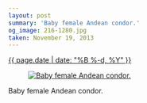 ```yaml
---
layout: post
summary: 'Baby female Andean condor.'
og_image: 216-1280.jpg
taken: November 19, 2013
---
```


<div class="post">
 <time>
  <a href="/216">
   {{ page.date | date: "%B %-d, %Y" }}
  </a>
 </time>
 <a href="/216">
  <figure data-taken="11/19/2013">
   <img alt="Baby female Andean condor." sizes="(min-width: 700px) 50vw, calc(100vw - 2rem)" src="{{ site.assets_url }}/216-640.jpg" srcset="{{ site.assets_url }}/216-1280.jpg 1280w, {{ site.assets_url }}/216-960.jpg 960w, {{ site.assets_url }}/216-640.jpg 640w, {{ site.assets_url }}/216-320.jpg 320w"/>
  </figure>
 </a>
 <span>
  Baby female Andean condor.
 </span>
</div>
